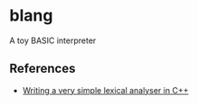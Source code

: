 # blang

A toy BASIC interpreter

## References

* [Writing a very simple lexical analyser in C++](https://stackoverflow.com/questions/34229328/writing-a-very-simple-lexical-analyser-in-c)
